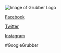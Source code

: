![Image of Grubber Logo](https://github.com/tkcwebdev/Grubber/blob/dashframe/app/src/assets/images/grubber_logo.svg)

[Facebook](https://facebook.com/getgrubber)

[Twitter](https://twitter.com/getgrubber)

[Instagram](https://instagram.com/getgrubber)

#GoogleGrubber

